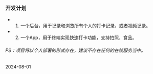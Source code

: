 ### 开发计划 ###

- 1. 一个后台，用于记录和浏览所有个人的打卡记录，或者视频记录。
- 2. 一个App，用于终端实现快速打卡功能，支持拍照，食品。

###### PS：项目将以个人部署的形式存在，建议不存在任何的在线服务当中。

2024-08-01 
